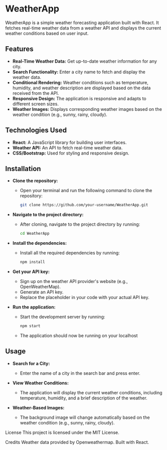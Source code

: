 # WeatherApp

WeatherApp is a simple weather forecasting application built with React. It fetches real-time weather data from a weather API and displays the current weather conditions based on user input.

## Features

- **Real-Time Weather Data:** Get up-to-date weather information for any city.
- **Search Functionality:** Enter a city name to fetch and display the weather data.
- **Conditional Rendering:** Weather conditions such as temperature, humidity, and weather description are displayed based on the data received from the API.
- **Responsive Design:** The application is responsive and adapts to different screen sizes.
- **Weather Images:** Displays corresponding weather images based on the weather condition (e.g., sunny, rainy, cloudy).

## Technologies Used

- **React:** A JavaScript library for building user interfaces.
- **Weather API:** An API to fetch real-time weather data.
- **CSS/Bootstrap:** Used for styling and responsive design.

## Installation

- **Clone the repository:**
  - Open your terminal and run the following command to clone the repository:
    ```bash
    git clone https://github.com/your-username/WeatherApp.git
    ```

- **Navigate to the project directory:**
  - After cloning, navigate to the project directory by running:
    ```bash
    cd WeatherApp
    ```

- **Install the dependencies:**
  - Install all the required dependencies by running:
    ```bash
    npm install
    ```

- **Get your API key:**
  - Sign up on the weather API provider's website (e.g., OpenWeatherMap).
  - Generate an API key.
  - Replace the placeholder in your code with your actual API key.

- **Run the application:**
  - Start the development server by running:
    ```bash
    npm start
    ```
  - The application should now be running on your localhost

## Usage

- **Search for a City:**
  - Enter the name of a city in the search bar and press enter.

- **View Weather Conditions:**
  - The application will display the current weather conditions, including temperature, humidity, and a brief description of the weather.

- **Weather-Based Images:**
  - The background image will change automatically based on the weather condition (e.g., sunny, rainy, cloudy).


License
This project is licensed under the MIT License.


Credits
Weather data provided by Openweathermap.
Built with React.
